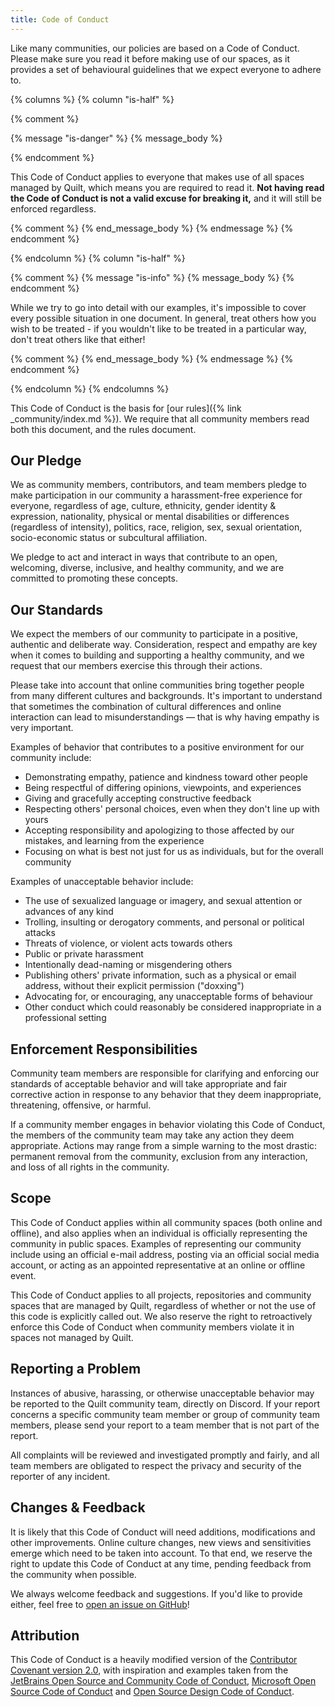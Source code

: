 ```yaml
---
title: Code of Conduct
---
```


Like many communities, our policies are based on a Code of Conduct. Please make sure you read it before making use of
our spaces, as it provides a set of behavioural guidelines that we expect everyone to adhere to.

{% columns %}
{% column "is-half" %}

{% comment %}

{% message "is-danger" %}
{% message_body %}

{% endcomment %}

This Code of Conduct applies to everyone that makes use of all spaces managed by Quilt, which means you
are required to read it. **Not having read the Code of Conduct is not a valid excuse for breaking it,** and it will
still be enforced regardless.

{% comment %}
{% end_message_body %}
{% endmessage %}
{% endcomment %}

{% endcolumn %}
{% column "is-half" %}

{% comment %}
{% message "is-info" %}
{% message_body %}
{% endcomment %}

While we try to go into detail with our examples, it's impossible to cover every possible situation in one document. In
general, treat others how you wish to be treated - if you wouldn't like to be treated in a particular way, don't treat
others like that either!

{% comment %}
{% end_message_body %}
{% endmessage %}
{% endcomment %}

{% endcolumn %}
{% endcolumns %}

This Code of Conduct is the basis for [our rules]({% link _community/index.md %}). We require that all community 
members read both this document, and the rules document.

## Our Pledge

We as community members, contributors, and team members pledge to make participation in our community a harassment-free
experience for everyone, regardless of age, culture, ethnicity, gender identity & expression, nationality, physical or
mental disabilities or differences (regardless of intensity), politics, race, religion, sex, sexual orientation,
socio-economic status or subcultural affiliation.

We pledge to act and interact in ways that contribute to an open, welcoming, diverse, inclusive, and healthy community,
and we are committed to promoting these concepts.

## Our Standards

We expect the members of our community to participate in a positive, authentic and deliberate way. Consideration,
respect and empathy are key when it comes to building and supporting a healthy community, and we request that our
members exercise this through their actions.

Please take into account that online communities bring together people from many different cultures and backgrounds.
It's important to understand that sometimes the combination of cultural differences and online interaction can lead to
misunderstandings — that is why having empathy is very important.

Examples of behavior that contributes to a positive environment for our community include:

* Demonstrating empathy, patience and kindness toward other people
* Being respectful of differing opinions, viewpoints, and experiences
* Giving and gracefully accepting constructive feedback
* Respecting others' personal choices, even when they don't line up with yours
* Accepting responsibility and apologizing to those affected by our mistakes, and learning from the experience
* Focusing on what is best not just for us as individuals, but for the overall community

Examples of unacceptable behavior include:

* The use of sexualized language or imagery, and sexual attention or advances of any kind
* Trolling, insulting or derogatory comments, and personal or political attacks
* Threats of violence, or violent acts towards others
* Public or private harassment
* Intentionally dead-naming or misgendering others
* Publishing others' private information, such as a physical or email address, without their explicit permission
  ("doxxing")
* Advocating for, or encouraging, any unacceptable forms of behaviour
* Other conduct which could reasonably be considered inappropriate in a professional setting

## Enforcement Responsibilities

Community team members are responsible for clarifying and enforcing our standards of acceptable behavior and will take
appropriate and fair corrective action in response to any behavior that they deem inappropriate, threatening, offensive,
or harmful.

If a community member engages in behavior violating this Code of Conduct, the members of the community team may take
any action they deem appropriate. Actions may range from a simple warning to the most drastic: permanent removal from
the community, exclusion from any interaction, and loss of all rights in the community.

## Scope

This Code of Conduct applies within all community spaces (both online and offline), and also applies when an individual
is officially representing the community in public spaces. Examples of representing our community include using an
official e-mail address, posting via an official social media account, or acting as an appointed representative at an
online or offline event.

This Code of Conduct applies to all projects, repositories and community spaces that are managed by Quilt, regardless 
of whether or not the use of this code is explicitly called out. We also reserve the right to retroactively enforce 
this Code of Conduct when community members violate it in spaces not managed by Quilt.

## Reporting a Problem

Instances of abusive, harassing, or otherwise unacceptable behavior may be reported to the Quilt community team, 
directly on Discord. If your report concerns a specific community team member or group of community team members, 
please send your report to a team member that is not part of the report.

All complaints will be reviewed and investigated promptly and fairly, and all team members are obligated to respect the
privacy and security of the reporter of any incident.

## Changes & Feedback

It is likely that this Code of Conduct will need additions, modifications and other improvements. Online culture
changes, new views and sensitivities emerge which need to be taken into account. To that end, we reserve the right to
update this Code of Conduct at any time, pending feedback from the community when possible.

We always welcome feedback and suggestions. If you'd like to provide either, feel free to
[open an issue on GitHub](https://github.com/QuiltMC/quiltmc.orgissues)!

## Attribution

This Code of Conduct is a heavily modified version of the
[Contributor Covenant version 2.0](https://www.contributor-covenant.org/version/2/0/code_of_conduct.html), with
inspiration and examples taken from the
[JetBrains Open Source and Community Code of Conduct](https://confluence.jetbrains.com/display/ALL/JetBrains+Open+Source+and+Community+Code+of+Conduct),
[Microsoft Open Source Code of Conduct](https://microsoft.github.io/codeofconduct/) and
[Open Source Design Code of Conduct](https://opensourcedesign.net/code-of-conduct/).
